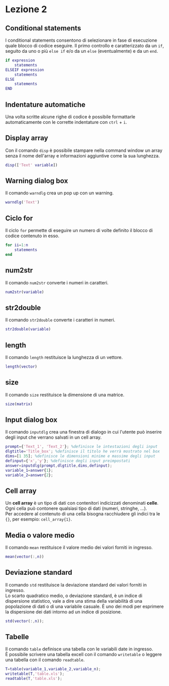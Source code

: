 # Lezione 2

## Conditional statements

I conditional statements consentono di selezionare in fase di esecuzione quale blocco di codice eseguire. Il primo controllo e caratterizzato da un `if`, seguito da uno o più `else if` e/o da un `else` (eventualmente) e da un `end`.

```Matlab
if expression
	statements
ELSEIF expression
	statements
ELSE
	statements
END
```

## Indentature automatiche

Una volta scritte alcune righe di codice è possibile formattarle automaticamente con le corrette indentature con `ctrl` + `i`.

## Display array

Con il comando `disp` è possibile stampare nella command window un array senza il nome dell'array e informazioni aggiuntive come la sua lunghezza.

```Matlab
disp(['Text' variable])
```

## Warning dialog box

Il comando `warndlg` crea un pop up con un warning.

```Matlab
warndlg('Text')
```

## Ciclo for

Il ciclo `for` permette di eseguire un numero di volte definito il blocco di codice contenuto in esso.
```Matlab
for ii=1:n
    statements
end
```

## num2str

Il comando `num2str` converte i numeri in caratteri.
```Matlab
num2str(variable)
```

## str2double

Il comando `str2double` converte i caratteri in numeri.
```Matlab
str2double(variable)
```

## length

Il comando `length` restituisce la lunghezza di un vettore.
```Matlab
length(vector)
```

## size

Il comando `size` restituisce la dimensione di una matrice.
```Matlab
size(matrix)
```

## Input dialog box

Il comando `inputdlg` crea una finestra di dialogo in cui l'utente può inserire degli input che verrano salvati in un cell array.
```Matlab
prompt={'Text_1', 'Text_2'}; %definisce le intestazioni degli input
dlgtitle='Title_box'; %definisce il titolo he verrà mostrato nel box
dims=[1 35]; %definisce le dimensioni minime e massime degli input
definput={'x','y'}; %definisce degli input preimpostati
answer=inputdlg(prompt,dlgtitle,dims,definput);
variable_1=answer{1};
variable_2=answer{2};
```

## Cell array

Un **cell array** è un tipo di dati con contenitori indicizzati denominati **celle**. Ogni cella può contonere qualsiasi tipo di dati (numeri, stringhe, ...).</br>Per accedere al contenuto di una cella bisogna racchiudere gli indici tra le `{}`, per esempio: `cell_array{1}`.

## Media o valore medio

Il comando `mean` restituisce il valore medio dei valori forniti in ingresso.
```Matlab
mean(vector(:,n))
```

## Deviazione standard

Il comando `std` restituisce la deviazione standard dei valori forniti in ingresso.</br>Lo scarto quadratico medio, o deviazione standard, è un indice di dispersione statistico, vale a dire una stima della variabilità di una popolazione di dati o di una variabile casuale. È uno dei modi per esprimere la dispersione dei dati intorno ad un indice di posizione.
```Matlab
std(vector(:,n));
```

## Tabelle

Il comando `table` definisce una tabella con le variabili date in ingresso.</br>È possibile scrivere una tabella excell con il comando `writetable` o leggere una tabella con il comando `readtable`.
```Matlab
T=table(variable_1,variable_2,variable_n);
writetable(T,'table.xls');
readtable(T,'table.xls');
```
